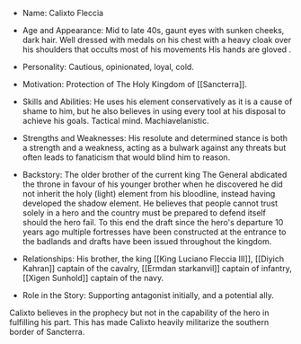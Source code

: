- Name: Calixto Fleccia

- Age and Appearance: Mid to late 40s, gaunt eyes with sunken cheeks, dark hair. Well dressed with medals on his chest with a heavy cloak over his shoulders that occults most of his movements His hands are gloved .

- Personality: Cautious, opinionated, loyal, cold.

- Motivation: Protection of The Holy Kingdom of [[Sancterra]].

- Skills and Abilities: He uses his element conservatively as it is a cause of shame to him, but he also believes in using every tool at his disposal to achieve his goals. Tactical mind. Machiavelanistic.

- Strengths and Weaknesses: His resolute and determined stance is both a strength and a weakness, acting as a bulwark against any threats but often leads to fanaticism that would blind him to reason.

- Backstory: The older brother of the current king The General abdicated the throne in favour of his younger brother when he discovered he did not inherit the holy (light) element from his bloodline, instead having developed the shadow element. He believes that people cannot trust solely in a hero and the country must be prepared to defend itself should the hero fail. To this end the draft since the hero's departure 10 years ago multiple fortresses have been constructed at the entrance to the badlands and drafts have been issued throughout the kingdom. 

- Relationships: His brother, the king [[King Luciano Fleccia III]], [[Diyich Kahran]] captain of the cavalry, [[Ermdan starkanvil]] captain of infantry, [[Xigen Sunhold]] captain of the navy.

- Role in the Story: Supporting antagonist initially, and a potential ally.

Calixto believes in the prophecy but not in the capability of the hero in fulfilling his part. This has made Calixto heavily militarize the southern border of Sancterra.